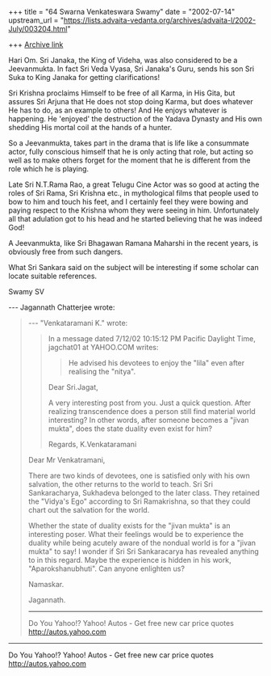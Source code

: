 +++
title = "64 Swarna Venkateswara Swamy"
date = "2002-07-14"
upstream_url = "https://lists.advaita-vedanta.org/archives/advaita-l/2002-July/003204.html"

+++
[Archive link](https://lists.advaita-vedanta.org/archives/advaita-l/2002-July/003204.html)

Hari Om. Sri Janaka, the King of Videha, was also
considered to be a Jeevanmukta. In fact Sri Veda
Vyasa, Sri Janaka's Guru, sends his son Sri Suka to
King Janaka for getting clarifications!

Sri Krishna proclaims Himself to be free of all Karma,
in His Gita, but assures Sri Arjuna that He does not
stop doing Karma, but does whatever He has to do, as
an example to others! And He enjoys whatever is
happening. He 'enjoyed' the destruction of the Yadava
Dynasty and His own shedding His mortal coil at the
hands of a hunter.

So a Jeevanmukta, takes part in the drama that is life
like a consummate actor, fully conscious himself that
he is only acting that role, but acting so well as to
make others forget for the moment that he is different
from the role which he is playing.

Late Sri N.T.Rama Rao, a great Telugu Cine Actor was
so good at acting the roles of Sri Rama, Sri Krishna
etc., in mythological films that people used to bow to
him and touch his feet, and I certainly feel they were
bowing and paying respect to the Krishna whom they
were seeing in him. Unfortunately all that adulation
got to his head and he started believing that he was
indeed God!

A Jeevanmukta, like Sri Bhagawan Ramana Maharshi in
the recent years, is obviously free from such dangers.

What Sri Sankara said on the subject will be
interesting if some scholar can locate suitable
references.

Swamy SV


--- Jagannath Chatterjee <jagchat01 at YAHOO.COM> wrote:
> --- "Venkataramani K." <VenkataramaniK at AOL.COM>
> wrote:
> > In a message dated 7/12/02 10:15:12 PM Pacific
> > Daylight Time,
> > jagchat01 at YAHOO.COM writes:
> >
> >
> > > He advised his devotees to enjoy the "lila" even
> > after
> > > realising the "nitya".
> >
> > Dear Sri.Jagat,
> >
> > A very interesting post from you. Just a quick
> > question. After realizing
> > transcendence does a person still find material
> > world interesting? In other
> > words, after someone becomes a "jivan mukta", does
> > the state duality even
> > exist for him?
> >
> > Regards,
> > K.Venkataramani
>
> Dear Mr Venkatramani,
>
> There are two kinds of devotees, one is satisfied
> only
> with his own salvation, the other returns to the
> world
> to teach. Sri Sri Sankaracharya, Sukhadeva belonged
> to
> the later class. They retained the "Vidya's Ego"
> according to Sri Ramakrishna, so that they could
> chart
> out the salvation for the world.
>
> Whether the state of duality exists for the "jivan
> mukta" is an interesting poser. What their feelings
> would be to experience the duality while being
> acutely
> aware of the nondual world is for a "jivan mukta" to
> say! I wonder if Sri Sri Sankaracarya has revealed
> anything to in this regard. Maybe the experience is
> hidden in his work, "Aparokshanubhuti". Can anyone
> enlighten us?
>
> Namaskar.
>
> Jagannath.
> >
>
>
> __________________________________________________
> Do You Yahoo!?
> Yahoo! Autos - Get free new car price quotes
> http://autos.yahoo.com


__________________________________________________
Do You Yahoo!?
Yahoo! Autos - Get free new car price quotes
http://autos.yahoo.com

